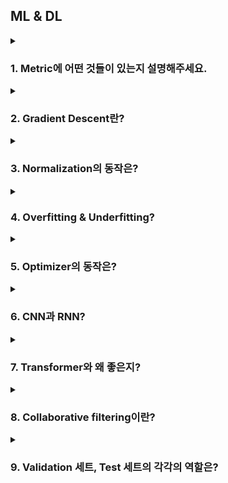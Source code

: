## ML & DL

<details>
  <summary><h3>1. Metric에 어떤 것들이 있는지 설명해주세요.</h3></summary>
</details>

<details>
  <summary><h3>2. Gradient Descent란?</h3></summary>
</details>

<details>
  <summary><h3>3. Normalization의 동작은?</h3></summary>
</details>

<details>
  <summary><h3>4. Overfitting & Underfitting?</h3></summary>
<ul>
<li> 4-1. 방지하기 위한 기법 소개 </li>
</ul>
</details>

<details>
  <summary><h3>5. Optimizer의 동작은?</h3></summary>
</details>

<details>
  <summary><h3>6. CNN과 RNN?</h3></summary>
</details>

<details>
  <summary><h3>7. Transformer와 왜 좋은지?</h3></summary>
<ul>
<li> 7-1. Attention</li>
<li> 7-2. Self-Attention</li>
<li> 7-3. Multi-Head Self Attention</li>
</ul>
</details>

<details>
  <summary><h3>8. Collaborative filtering이란?</h3></summary>
</details>

<details>
  <summary><h3>9. Validation 세트, Test 세트의 각각의 역할은?</h3></summary>
</details>
